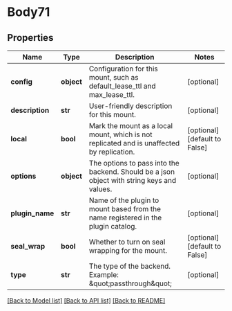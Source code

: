 # Body71

## Properties
Name | Type | Description | Notes
------------ | ------------- | ------------- | -------------
**config** | **object** | Configuration for this mount, such as default_lease_ttl and max_lease_ttl. | [optional] 
**description** | **str** | User-friendly description for this mount. | [optional] 
**local** | **bool** | Mark the mount as a local mount, which is not replicated and is unaffected by replication. | [optional] [default to False]
**options** | **object** | The options to pass into the backend. Should be a json object with string keys and values. | [optional] 
**plugin_name** | **str** | Name of the plugin to mount based from the name registered in the plugin catalog. | [optional] 
**seal_wrap** | **bool** | Whether to turn on seal wrapping for the mount. | [optional] [default to False]
**type** | **str** | The type of the backend. Example: \&quot;passthrough\&quot; | [optional] 

[[Back to Model list]](../README.md#documentation-for-models) [[Back to API list]](../README.md#documentation-for-api-endpoints) [[Back to README]](../README.md)

